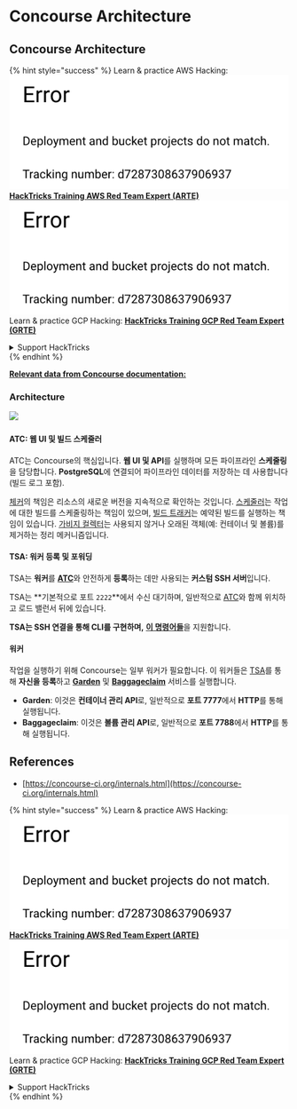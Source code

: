 # Concourse Architecture

## Concourse Architecture

{% hint style="success" %}
Learn & practice AWS Hacking:<img src="../../.gitbook/assets/image (1) (1).png" alt="" data-size="line">[**HackTricks Training AWS Red Team Expert (ARTE)**](https://training.hacktricks.xyz/courses/arte)<img src="../../.gitbook/assets/image (1) (1).png" alt="" data-size="line">\
Learn & practice GCP Hacking: <img src="../../.gitbook/assets/image (2).png" alt="" data-size="line">[**HackTricks Training GCP Red Team Expert (GRTE)**<img src="../../.gitbook/assets/image (2).png" alt="" data-size="line">](https://training.hacktricks.xyz/courses/grte)

<details>

<summary>Support HackTricks</summary>

* Check the [**subscription plans**](https://github.com/sponsors/carlospolop)!
* **Join the** 💬 [**Discord group**](https://discord.gg/hRep4RUj7f) or the [**telegram group**](https://t.me/peass) or **follow** us on **Twitter** 🐦 [**@hacktricks\_live**](https://twitter.com/hacktricks\_live)**.**
* **Share hacking tricks by submitting PRs to the** [**HackTricks**](https://github.com/carlospolop/hacktricks) and [**HackTricks Cloud**](https://github.com/carlospolop/hacktricks-cloud) github repos.

</details>
{% endhint %}

[**Relevant data from Concourse documentation:**](https://concourse-ci.org/internals.html)

### Architecture

![](<../../.gitbook/assets/image (187).png>)

#### ATC: 웹 UI 및 빌드 스케줄러

ATC는 Concourse의 핵심입니다. **웹 UI 및 API**를 실행하며 모든 파이프라인 **스케줄링**을 담당합니다. **PostgreSQL**에 연결되어 파이프라인 데이터를 저장하는 데 사용합니다(빌드 로그 포함).

[체커](https://concourse-ci.org/checker.html)의 책임은 리소스의 새로운 버전을 지속적으로 확인하는 것입니다. [스케줄러](https://concourse-ci.org/scheduler.html)는 작업에 대한 빌드를 스케줄링하는 책임이 있으며, [빌드 트래커](https://concourse-ci.org/build-tracker.html)는 예약된 빌드를 실행하는 책임이 있습니다. [가비지 컬렉터](https://concourse-ci.org/garbage-collector.html)는 사용되지 않거나 오래된 객체(예: 컨테이너 및 볼륨)를 제거하는 정리 메커니즘입니다.

#### TSA: 워커 등록 및 포워딩

TSA는 **워커**를 [**ATC**](https://concourse-ci.org/internals.html#component-atc)와 안전하게 **등록**하는 데만 사용되는 **커스텀 SSH 서버**입니다.

TSA는 **기본적으로 포트 `2222`**에서 수신 대기하며, 일반적으로 [ATC](https://concourse-ci.org/internals.html#component-atc)와 함께 위치하고 로드 밸런서 뒤에 있습니다.

**TSA는 SSH 연결을 통해 CLI를 구현하며,** [**이 명령어들**](https://concourse-ci.org/internals.html#component-tsa)을 지원합니다.

#### 워커

작업을 실행하기 위해 Concourse는 일부 워커가 필요합니다. 이 워커들은 [TSA](https://concourse-ci.org/internals.html#component-tsa)를 통해 **자신을 등록**하고 [**Garden**](https://github.com/cloudfoundry-incubator/garden) 및 [**Baggageclaim**](https://github.com/concourse/baggageclaim) 서비스를 실행합니다.

* **Garden**: 이것은 **컨테이너 관리 API**로, 일반적으로 **포트 7777**에서 **HTTP**를 통해 실행됩니다.
* **Baggageclaim**: 이것은 **볼륨 관리 API**로, 일반적으로 **포트 7788**에서 **HTTP**를 통해 실행됩니다.

## References

* [https://concourse-ci.org/internals.html](https://concourse-ci.org/internals.html)

{% hint style="success" %}
Learn & practice AWS Hacking:<img src="../../.gitbook/assets/image (1) (1).png" alt="" data-size="line">[**HackTricks Training AWS Red Team Expert (ARTE)**](https://training.hacktricks.xyz/courses/arte)<img src="../../.gitbook/assets/image (1) (1).png" alt="" data-size="line">\
Learn & practice GCP Hacking: <img src="../../.gitbook/assets/image (2).png" alt="" data-size="line">[**HackTricks Training GCP Red Team Expert (GRTE)**<img src="../../.gitbook/assets/image (2).png" alt="" data-size="line">](https://training.hacktricks.xyz/courses/grte)

<details>

<summary>Support HackTricks</summary>

* Check the [**subscription plans**](https://github.com/sponsors/carlospolop)!
* **Join the** 💬 [**Discord group**](https://discord.gg/hRep4RUj7f) or the [**telegram group**](https://t.me/peass) or **follow** us on **Twitter** 🐦 [**@hacktricks\_live**](https://twitter.com/hacktricks\_live)**.**
* **Share hacking tricks by submitting PRs to the** [**HackTricks**](https://github.com/carlospolop/hacktricks) and [**HackTricks Cloud**](https://github.com/carlospolop/hacktricks-cloud) github repos.

</details>
{% endhint %}
